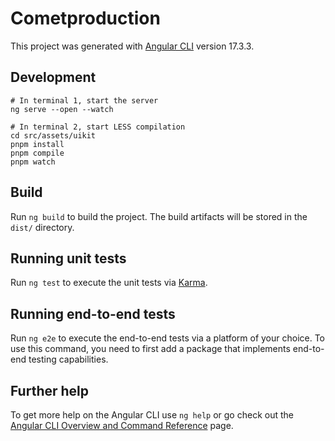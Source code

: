 # Cometproduction

This project was generated with [Angular CLI](https://github.com/angular/angular-cli) version 17.3.3.

## Development 

```
# In terminal 1, start the server
ng serve --open --watch

# In terminal 2, start LESS compilation
cd src/assets/uikit
pnpm install
pnpm compile
pnpm watch
```

## Build

Run `ng build` to build the project. The build artifacts will be stored in the `dist/` directory.

## Running unit tests

Run `ng test` to execute the unit tests via [Karma](https://karma-runner.github.io).

## Running end-to-end tests

Run `ng e2e` to execute the end-to-end tests via a platform of your choice. To use this command, you need to first add a package that implements end-to-end testing capabilities.

## Further help

To get more help on the Angular CLI use `ng help` or go check out the [Angular CLI Overview and Command Reference](https://angular.io/cli) page.

